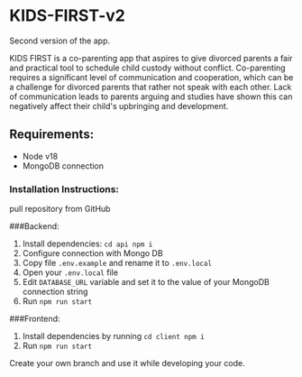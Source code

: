 # KIDS-FIRST-v2
Second version of the app.

KIDS FIRST is a co-parenting app that aspires to give divorced parents a fair and practical tool to schedule child custody without conflict. Co-parenting requires a significant level of communication and cooperation, which can be a challenge for divorced parents that rather not speak with each other. Lack of communication leads to parents arguing and studies have shown this can negatively affect their child's upbringing and development.

## Requirements:
- Node v18
- MongoDB connection

<h3>Installation Instructions:</h3>

pull repository from GitHub


###Backend: 

1. Install dependencies: `cd api npm i`
2. Configure connection with Mongo DB
3. Copy file `.env.example` and rename it to `.env.local`
4. Open your `.env.local` file
4. Edit `DATABASE_URL` variable and set it to the value of your MongoDB connection string 
5. Run `npm run start`


###Frontend:

1. Install dependencies by running `cd client npm i`
2. Run `npm run start`

Create your own branch and use it while developing your code.
